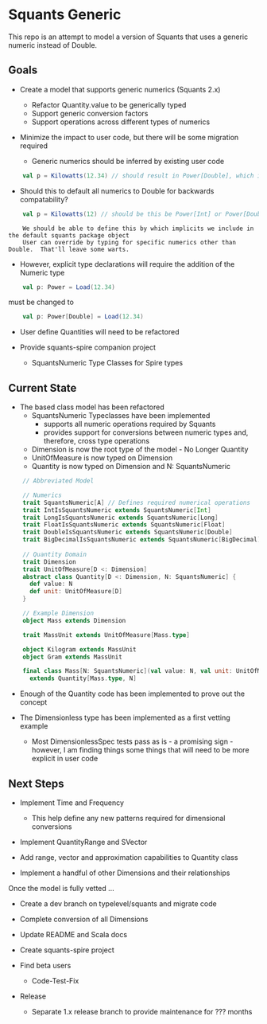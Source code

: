 # Squants Generic

This repo is an attempt to model a version of Squants that uses a generic numeric instead of Double.

## Goals

* Create a model that supports generic numerics (Squants 2.x)
  * Refactor Quantity.value to be generically typed
  * Support generic conversion factors
  * Support operations across different types of numerics

* Minimize the impact to user code, but there will be some migration required
  * Generic numerics should be inferred by existing user code
  
```scala
    val p = Kilowatts(12.34) // should result in Power[Double], which is the effective type in Squants 1.x
```
  * Should this to default all numerics to Double for backwards compatability?
```scala
    val p = Kilowatts(12) // should be this be Power[Int] or Power[Double]?
```
        We should be able to define this by which implicits we include in the default squants package object
        User can override by typing for specific numerics other than Double.  That'll leave some warts. 
    
  * However, explicit type declarations will require the addition of the Numeric type
  
```scala
    val p: Power = Load(12.34)
```

must be changed to

```scala
    val p: Power[Double] = Load(12.34)
```

  * User define Quantities will need to be refactored

* Provide squants-spire companion project 
  * SquantsNumeric Type Classes for Spire types
  
 
## Current State

* The based class model has been refactored
  * SquantsNumeric Typeclasses have been implemented
    * supports all numeric operations required by Squants
    * provides support for conversions between numeric types and, therefore, cross type operations
  * Dimension is now the root type of the model - No Longer Quantity
  * UnitOfMeasure is now typed on Dimension
  * Quantity is now typed on Dimension and N: SquantsNumeric
  
```scala
    // Abbreviated Model

    // Numerics
    trait SquantsNumeric[A] // Defines required numerical operations
    trait IntIsSquantsNumeric extends SquantsNumeric[Int]
    trait LongIsSquantsNumeric extends SquantsNumeric[Long]
    trait FloatIsSquantsNumeric extends SquantsNumeric[Float]
    trait DoubleIsSquantsNumeric extends SquantsNumeric[Double]
    trait BigDecimalIsSquantsNumeric extends SquantsNumeric[BigDecimal]
  
    // Quantity Domain
    trait Dimension 
    trait UnitOfMeasure[D <: Dimension] 
    abstract class Quantity[D <: Dimension, N: SquantsNumeric] {
      def value: N
      def unit: UnitOfMeasure[D]
    } 

    // Example Dimension
    object Mass extends Dimension

    trait MassUnit extends UnitOfMeasure[Mass.type]

    object Kilogram extends MassUnit
    object Gram extends MassUnit

    final class Mass[N: SquantsNumeric](val value: N, val unit: UnitOfMeasure[Mass.type])
      extends Quantity[Mass.type, N]

```

* Enough of the Quantity code has been implemented to prove out the concept

* The Dimensionless type has been implemented as a first vetting example
  * Most DimensionlessSpec tests pass as is - a promising sign - however, I am finding things some things that will need to be more explicit in user code
  
  
## Next Steps

* Implement Time and Frequency
  * This help define any new patterns required for dimensional conversions
  
* Implement QuantityRange and SVector

* Add range, vector and approximation capabilities to Quantity class

* Implement a handful of other Dimensions and their relationships

Once the model is fully vetted ...

* Create a dev branch on typelevel/squants and migrate code

* Complete conversion of all Dimensions

* Update README and Scala docs

* Create squants-spire project

* Find beta users
  * Code-Test-Fix
  
* Release
    * Separate 1.x release branch to provide maintenance for ??? months
    
    



  
  